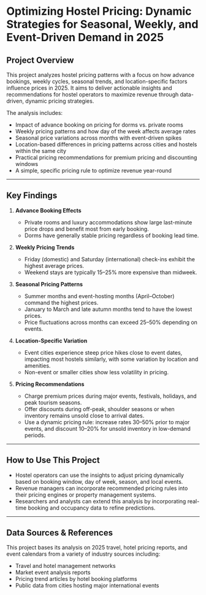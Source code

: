 # Optimizing Hostel Pricing: Dynamic Strategies for Seasonal, Weekly, and Event-Driven Demand in 2025

## Project Overview

This project analyzes hostel pricing patterns with a focus on how advance bookings, weekly cycles, seasonal trends, and location-specific factors influence prices in 2025. It aims to deliver actionable insights and recommendations for hostel operators to maximize revenue through data-driven, dynamic pricing strategies.

The analysis includes:

- Impact of advance booking on pricing for dorms vs. private rooms
- Weekly pricing patterns and how day of the week affects average rates
- Seasonal price variations across months with event-driven spikes
- Location-based differences in pricing patterns across cities and hostels within the same city
- Practical pricing recommendations for premium pricing and discounting windows
- A simple, specific pricing rule to optimize revenue year-round

---

## Key Findings

1. **Advance Booking Effects**  
   - Private rooms and luxury accommodations show large last-minute price drops and benefit most from early booking.  
   - Dorms have generally stable pricing regardless of booking lead time.

2. **Weekly Pricing Trends**  
   - Friday (domestic) and Saturday (international) check-ins exhibit the highest average prices.  
   - Weekend stays are typically 15–25% more expensive than midweek.

3. **Seasonal Pricing Patterns**  
   - Summer months and event-hosting months (April–October) command the highest prices.  
   - January to March and late autumn months tend to have the lowest prices.  
   - Price fluctuations across months can exceed 25–50% depending on events.

4. **Location-Specific Variation**  
   - Event cities experience steep price hikes close to event dates, impacting most hostels similarly, with some variation by location and amenities.  
   - Non-event or smaller cities show less volatility in pricing.

5. **Pricing Recommendations**  
   - Charge premium prices during major events, festivals, holidays, and peak tourism seasons.  
   - Offer discounts during off-peak, shoulder seasons or when inventory remains unsold close to arrival dates.  
   - Use a dynamic pricing rule: increase rates 30–50% prior to major events, and discount 10–20% for unsold inventory in low-demand periods.

---

## How to Use This Project

- Hostel operators can use the insights to adjust pricing dynamically based on booking window, day of week, season, and local events.
- Revenue managers can incorporate recommended pricing rules into their pricing engines or property management systems.
- Researchers and analysts can extend this analysis by incorporating real-time booking and occupancy data to refine predictions.

---

## Data Sources & References

This project bases its analysis on 2025 travel, hotel pricing reports, and event calendars from a variety of industry sources including:

- Travel and hotel management networks
- Market event analysis reports
- Pricing trend articles by hotel booking platforms
- Public data from cities hosting major international events


